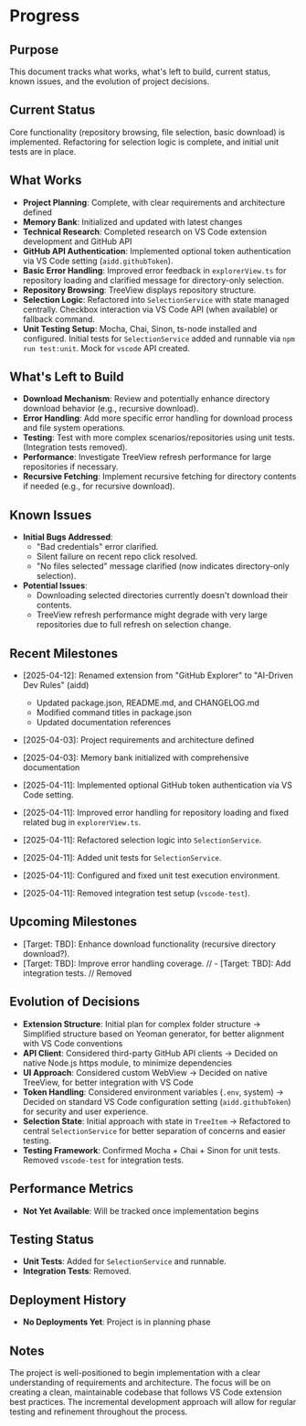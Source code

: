 # Progress

## Purpose

This document tracks what works, what's left to build, current status, known issues, and the evolution of project decisions.

## Current Status

Core functionality (repository browsing, file selection, basic download) is implemented. Refactoring for selection logic is complete, and initial unit tests are in place.

## What Works

- **Project Planning**: Complete, with clear requirements and architecture defined
- **Memory Bank**: Initialized and updated with latest changes
- **Technical Research**: Completed research on VS Code extension development and GitHub API
- **GitHub API Authentication**: Implemented optional token authentication via VS Code setting (`aidd.githubToken`).
- **Basic Error Handling**: Improved error feedback in `explorerView.ts` for repository loading and clarified message for directory-only selection.
- **Repository Browsing**: TreeView displays repository structure.
- **Selection Logic**: Refactored into `SelectionService` with state managed centrally. Checkbox interaction via VS Code API (when available) or fallback command.
- **Unit Testing Setup**: Mocha, Chai, Sinon, ts-node installed and configured. Initial tests for `SelectionService` added and runnable via `npm run test:unit`. Mock for `vscode` API created.

## What's Left to Build

- **Download Mechanism**: Review and potentially enhance directory download behavior (e.g., recursive download).
- **Error Handling**: Add more specific error handling for download process and file system operations.
- **Testing**: Test with more complex scenarios/repositories using unit tests. (Integration tests removed).
- **Performance**: Investigate TreeView refresh performance for large repositories if necessary.
- **Recursive Fetching**: Implement recursive fetching for directory contents if needed (e.g., for recursive download).

## Known Issues

- **Initial Bugs Addressed**:
  - "Bad credentials" error clarified.
  - Silent failure on recent repo click resolved.
  - "No files selected" message clarified (now indicates directory-only selection).
- **Potential Issues**:
  - Downloading selected directories currently doesn't download their contents.
  - TreeView refresh performance might degrade with very large repositories due to full refresh on selection change.

## Recent Milestones

- [2025-04-12]: Renamed extension from "GitHub Explorer" to "AI-Driven Dev Rules" (aidd)
  - Updated package.json, README.md, and CHANGELOG.md
  - Modified command titles in package.json
  - Updated documentation references

- [2025-04-03]: Project requirements and architecture defined
- [2025-04-03]: Memory bank initialized with comprehensive documentation
- [2025-04-11]: Implemented optional GitHub token authentication via VS Code setting.
- [2025-04-11]: Improved error handling for repository loading and fixed related bug in `explorerView.ts`.
- [2025-04-11]: Refactored selection logic into `SelectionService`.
- [2025-04-11]: Added unit tests for `SelectionService`.
- [2025-04-11]: Configured and fixed unit test execution environment.
- [2025-04-11]: Removed integration test setup (`vscode-test`).

## Upcoming Milestones

- [Target: TBD]: Enhance download functionality (recursive directory download?).
- [Target: TBD]: Improve error handling coverage.
// - [Target: TBD]: Add integration tests. // Removed

## Evolution of Decisions

- **Extension Structure**: Initial plan for complex folder structure → Simplified structure based on Yeoman generator, for better alignment with VS Code conventions
- **API Client**: Considered third-party GitHub API clients → Decided on native Node.js https module, to minimize dependencies
- **UI Approach**: Considered custom WebView → Decided on native TreeView, for better integration with VS Code
- **Token Handling**: Considered environment variables (`.env`, system) → Decided on standard VS Code configuration setting (`aidd.githubToken`) for security and user experience.
- **Selection State**: Initial approach with state in `TreeItem` → Refactored to central `SelectionService` for better separation of concerns and easier testing.
- **Testing Framework**: Confirmed Mocha + Chai + Sinon for unit tests. Removed `vscode-test` for integration tests.

## Performance Metrics

- **Not Yet Available**: Will be tracked once implementation begins

## Testing Status

- **Unit Tests**: Added for `SelectionService` and runnable.
- **Integration Tests**: Removed.

## Deployment History

- **No Deployments Yet**: Project is in planning phase

## Notes

The project is well-positioned to begin implementation with a clear understanding of requirements and architecture. The focus will be on creating a clean, maintainable codebase that follows VS Code extension best practices. The incremental development approach will allow for regular testing and refinement throughout the process.
